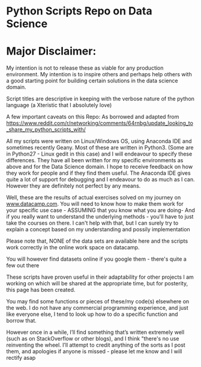 # Python Scripts Repo on Data Science

# Major Disclaimer:
My intention is not to release these as viable for any production environment. My intention is to inspire others and perhaps help others with a good starting point for building certain solutions in the data science domain.

Script titles are descriptive in keeping with the verbose nature of the python language (a Xteristic that I absolutely love)

A few important caveats on this Repo: 
As borrowed and adapted from https://www.reddit.com/r/networking/comments/64rnbg/update_looking_to_share_my_python_scripts_with/

All my scripts were written on Linux/Windows OS, using Anaconda IDE and sometimes recently Geany. Most of these are written in
Python3. (Some are in Python27 - Linux gedit in this case) and I will endeavour to specify these differences.
They have all been written for my specific environments as above and for the Data Science domain.
I hope to receive feedback on how they work for people and if they find them useful.
The Anaconda IDE gives quite a lot of support for debugging and I endeavour to do as much as I can.
However they are definitely not perfect by any means.


Well, these are the results of actual exercises solved on my journey on www.datacamp.com. You will need to know how to make them work for your specific use case - ASSUMING that you know what you are doing-
And if you really want to understand the underlying methods - you'll have to just take the courses on there.
I can't help with that, but I can surely try to explain a concept based on my understanding and possily implementation


Please note that, NONE of the data sets are available here and the scripts work correctly in the online work space on datacamp.

You will however find datasets online if you google them - there's quite a few out there

These scripts have proven useful  in their adaptability for other projects I am working on which will be shared at the appropriate time, but for posterity, this page has been created.


You may find some functions or pieces of these/my code(s) elsewhere on the web. I do not have any commercial programming
experience, and just like everyone else, I tend to look up how to do a specific function and borrow that.

However once in a while, I’ll find something that’s written extremely well (such as on StackOverflow or other blogs), and
I think "there's no use reinventing the wheel.
I’ll attempt to credit anything of the sorts as I post them, and apologies if anyone is missed - please let me know and I will rectify asap

